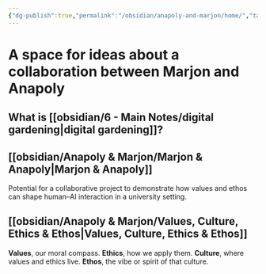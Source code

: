 ```yaml
---
{"dg-publish":true,"permalink":"/obsidian/anapoly-and-marjon/home/","tags":["gardenEntry"],"created":"2025-08-11T21:46:53.866+01:00","updated":"2025-08-11T23:16:29.988+01:00"}
---
```


# A space for ideas about a collaboration between Marjon and Anapoly

## What is [[obsidian/6 - Main Notes/digital gardening\|digital gardening]]? 
## [[obsidian/Anapoly & Marjon/Marjon & Anapoly\|Marjon & Anapoly]]   
Potential for a collaborative project to demonstrate how values and ethos can shape human–AI interaction in a university setting.

## [[obsidian/Anapoly & Marjon/Values, Culture, Ethics & Ethos\|Values, Culture, Ethics & Ethos]]

**Values**, our moral compass.
**Ethics**, how we apply them.
**Culture**, where values and ethics live.
**Ethos**, the vibe or spirit of that culture.
